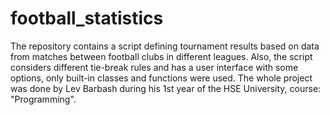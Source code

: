 # football_statistics
The repository contains a script defining tournament results based on data from matches between football clubs in different leagues. Also, the script considers different tie-break rules and has a user interface with some options, only built-in classes and functions were used. The whole project was done by Lev Barbash during his 1st year of the HSE University, course: "Programming".
